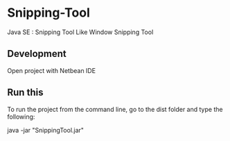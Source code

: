 # Snipping-Tool
Java SE : Snipping Tool Like Window Snipping Tool

## Development
Open project with Netbean IDE

## Run this
To run the project from the command line, go to the dist folder and
type the following:

java -jar "SnippingTool.jar" 
